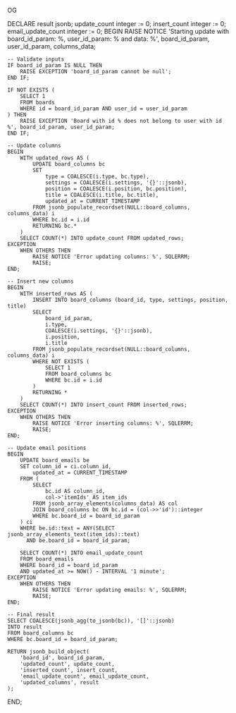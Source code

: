 OG

DECLARE
    result jsonb;
    update_count integer := 0;
    insert_count integer := 0;
    email_update_count integer := 0;
BEGIN
    RAISE NOTICE 'Starting update with board_id_param: %, user_id_param: % and data: %', board_id_param, user_id_param, columns_data;

    -- Validate inputs
    IF board_id_param IS NULL THEN
        RAISE EXCEPTION 'board_id_param cannot be null';
    END IF;

    IF NOT EXISTS (
        SELECT 1
        FROM boards
        WHERE id = board_id_param AND user_id = user_id_param
    ) THEN
        RAISE EXCEPTION 'Board with id % does not belong to user with id %', board_id_param, user_id_param;
    END IF;

    -- Update columns
    BEGIN
        WITH updated_rows AS (
            UPDATE board_columns bc
            SET
                type = COALESCE(i.type, bc.type),
                settings = COALESCE(i.settings, '{}'::jsonb),
                position = COALESCE(i.position, bc.position),
                title = COALESCE(i.title, bc.title),
                updated_at = CURRENT_TIMESTAMP
            FROM jsonb_populate_recordset(NULL::board_columns, columns_data) i
            WHERE bc.id = i.id
            RETURNING bc.*
        )
        SELECT COUNT(*) INTO update_count FROM updated_rows;
    EXCEPTION
        WHEN OTHERS THEN
            RAISE NOTICE 'Error updating columns: %', SQLERRM;
            RAISE;
    END;

    -- Insert new columns
    BEGIN
        WITH inserted_rows AS (
            INSERT INTO board_columns (board_id, type, settings, position, title)
            SELECT
                board_id_param,
                i.type,
                COALESCE(i.settings, '{}'::jsonb),
                i.position,
                i.title
            FROM jsonb_populate_recordset(NULL::board_columns, columns_data) i
            WHERE NOT EXISTS (
                SELECT 1
                FROM board_columns bc
                WHERE bc.id = i.id
            )
            RETURNING *
        )
        SELECT COUNT(*) INTO insert_count FROM inserted_rows;
    EXCEPTION
        WHEN OTHERS THEN
            RAISE NOTICE 'Error inserting columns: %', SQLERRM;
            RAISE;
    END;

    -- Update email positions
    BEGIN
        UPDATE board_emails be
        SET column_id = ci.column_id,
            updated_at = CURRENT_TIMESTAMP
        FROM (
            SELECT
                bc.id AS column_id,
                col->'itemIds' AS item_ids
            FROM jsonb_array_elements(columns_data) AS col
            JOIN board_columns bc ON bc.id = (col->>'id')::integer
            WHERE bc.board_id = board_id_param
        ) ci
        WHERE be.id::text = ANY(SELECT jsonb_array_elements_text(item_ids)::text)
          AND be.board_id = board_id_param;

        SELECT COUNT(*) INTO email_update_count
        FROM board_emails
        WHERE board_id = board_id_param
        AND updated_at >= NOW() - INTERVAL '1 minute';
    EXCEPTION
        WHEN OTHERS THEN
            RAISE NOTICE 'Error updating emails: %', SQLERRM;
            RAISE;
    END;

    -- Final result
    SELECT COALESCE(jsonb_agg(to_jsonb(bc)), '[]'::jsonb)
    INTO result
    FROM board_columns bc
    WHERE bc.board_id = board_id_param;

    RETURN jsonb_build_object(
        'board_id', board_id_param,
        'updated_count', update_count,
        'inserted_count', insert_count,
        'email_update_count', email_update_count,
        'updated_columns', result
    );
END;
